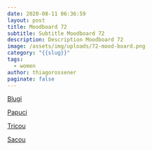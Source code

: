 ```yaml
---
date: 2020-08-11 06:36:59
layout: post
title: Moodboard 72
subtitle: Subtitle Moodboard 72
description: Description Moodboard 72
image: /assets/img/uploads/72-mood-board.png
category: "{{slug}}"
tags:
  - women
author: thiagorossener
paginate: false
---
```

[Blugi](http://bit.do/fHpZW)

[Papuci](http://bit.do/fHpZY)

[Tricou](http://bit.do/fHpZ2)

[Sacou](http://bit.do/fHpZ4)